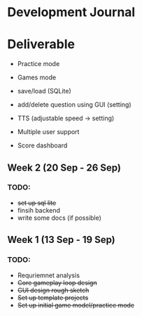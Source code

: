 # Development Journal 

# Deliverable
- Practice mode
- Games mode
- save/load (SQLite)
- add/delete question using GUI  (setting)
- TTS (adjustable speed -> setting)

- Multiple user support
- Score dashboard



## Week 2 (20 Sep - 26 Sep)
### TODO:
- ~~set up sql lite~~
- finsih backend
- write some docs (if possible)

## Week 1 (13 Sep - 19 Sep)
### TODO:
- Requriemnet analysis  
- ~~Core gameplay loop design~~  
- ~~GUI design rough sketch~~  
- ~~Set up template projects~~
- ~~Set up initial game model/practice mode~~


